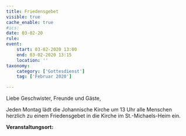 ```yaml
---
title: Friedensgebet
visible: true
cache_enable: true
#ics: 
date: 03-02-20
rule: 
event:
	start: 03-02-2020 13:00
	end: 03-02-2020 13:15
	location: ''
taxonomy:
	category: ['Gottesdienst']
	tag: ['Februar 2020']

---
```

Liebe Geschwister, Freunde und Gäste,

Jeden Montag lädt die Johannische Kirche um 13 Uhr alle Menschen herzlich zu einem Friedensgebet in die Kirche im St.-Michaels-Heim ein.



**Veranstaltungsort:** 

